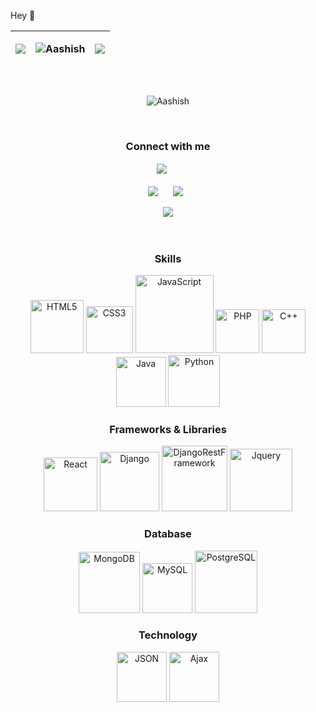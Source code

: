 <p>Hey 👋 </p>


<table>
<thead>
<th>
  
<img src="https://github-readme-streak-stats.herokuapp.com/?user=Aashishkumar123&theme=tokyonight"></th>

<th><img align="center" src="https://github-readme-stats.vercel.app/api/top-langs/?username=Aashishkumar123&layout=compact&theme=tokyonight" alt="Aashish" /></th>
  <th><img src="https://github-readme-stats.vercel.app/api?username=Aashishkumar123&theme=tokyonight"></th>
</thead>
</table>


<br />

<p align="center"> <img src="https://komarev.com/ghpvc/?username=Aashishkumar123" alt="Aashish" /> </p> <br />
<h3 align="center">Connect with me  </h3>

<div align="center">
<a href="https://www.instagram.com/aashishkumar12376/"><img align="center" src="https://img.shields.io/badge/INSTAGRAM-C841AC?style=for-the-badge&logo=instagram&logoColor=white"></a> &nbsp;&nbsp;&nbsp;&nbsp; <br /> <br />
<a href="https://www.linkedin.com/in/aashish-kumar-30698b145/"><img align="center" src="https://img.shields.io/badge/LINKEDIN-1666C2?style=for-the-badge&logo=linkedin&logoColor=white"></a> &nbsp;&nbsp;&nbsp;&nbsp;
<a href="https://www.facebook.com/profile.php?id=100016942057363"> <img align="center" src="https://img.shields.io/badge/FACEBOOK-1666C2?style=for-the-badge&logo=facebook&logoColor=white"></a> &nbsp;<br /> <br />
<a href="https://www.youtube.com/channel/UC2nbUg6pG7RgDRnAmw7NzCQ"> <img align="center" src="https://img.shields.io/badge/YOUTUBE-ed3833?style=for-the-badge&logo=youtube&logoColor=white"></a> 
</div>
<br />
<br />


<h3 align="center"> Skills </h3>
<div align="center">
  <img alt="HTML5" width="85px" src="https://img.shields.io/badge/HTML5-E34F26?style=for-the-badge&logo=html5&logoColor=white" />
  <img alt="CSS3" width="75px" src="https://img.shields.io/badge/CSS3-1572B6?style=for-the-badge&logo=css3&logoColor=white" />
  <img alt="JavaScript" width="125px" src="https://img.shields.io/badge/JavaScript-F7DF1E?style=for-the-badge&logo=javascript&logoColor=black" />
  <img alt="PHP" width="70px" src="https://img.shields.io/badge/PHP-777BB4?style=for-the-badge&logo=php&logoColor=white" />
  <img alt="C++" width="70px" src="https://img.shields.io/badge/C++-1572B6?style=for-the-badge&logo=cplusplus&logoColor=white" />
  <img alt="Java" width="80px" src="https://img.shields.io/badge/JAVA-070C18?style=for-the-badge&logo=java&logoColor=ED8F3B" />
  <img alt="Python" width="83px" src="https://img.shields.io/badge/python-F7F7F7?style=for-the-badge&logo=python&logoColor=366C9C" />
</div>


<h3 align="center"> Frameworks & Libraries </h3>
<div align="center">
  <img alt="React" width="86px" src="https://img.shields.io/badge/React-20232A?style=for-the-badge&logo=react&logoColor=61DAFB" />
  <img alt="Django" width="95px" src="https://img.shields.io/badge/DJANGO-1D4B33?style=for-the-badge&logo=django&logoColor=white"/>
  <img alt="DjangoRestFramework" width="105px" src="https://img.shields.io/badge/djangorestframework-ED3E33?style=for-the-badge&logo=django&logoColor=white"/>
  <img alt="Jquery" width="100px" src="https://img.shields.io/badge/JQUERY-1E66A7?style=for-the-badge&logo=jquery&logoColor=white"/>
</div>

<h3 align="center"> Database </h3>
<div align="center">
  <img alt="MongoDB" width="98px" src="https://img.shields.io/badge/MongoDB-52A74B?style=for-the-badge&logo=mongodb&logoColor=white" />
  <img alt="MySQL" width="80px" src="https://img.shields.io/badge/MySQL-00000F?style=for-the-badge&logo=mysql&logoColor=white"/>
  <img alt="PostgreSQL" width="100px" src="https://img.shields.io/badge/postgresql-336791?style=for-the-badge&logo=postgresql&logoColor=white"/>
</div>


<h3 align="center"> Technology </h3>
<div align="center">
  <img alt="JSON" width="80px" src="https://img.shields.io/badge/JSON-212E33?style=for-the-badge&logo=json&logoColor=white" />
  <img alt="Ajax" width="80px" src="https://img.shields.io/badge/AJAX-EFD948?style=for-the-badge&logo=javascript&logoColor=white"/>
</div>



